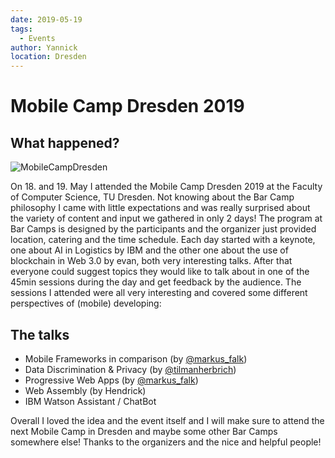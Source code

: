 ```yaml
---
date: 2019-05-19
tags: 
  - Events
author: Yannick
location: Dresden  
---
```


# Mobile Camp Dresden 2019

## What happened?

![MobileCampDresden](https://user-images.githubusercontent.com/33640025/86591017-039ceb00-bf91-11ea-8fa3-ba2996bf245b.jpeg)

On 18. and 19. May I attended the Mobile Camp Dresden 2019 at the Faculty of  Computer Science, TU Dresden. Not knowing about the Bar Camp philosophy I came with little expectations and was really surprised about the variety of content and input we gathered in only 2 days! The program at Bar Camps is designed by the participants and the organizer just provided location, catering and the time schedule. Each day started with a keynote, one about AI in Logistics by IBM and the other one about the use of blockchain in Web 3.0 by evan, both very interesting talks. After that everyone could suggest topics they would like to talk about in one of the 45min sessions during the day and get feedback by the audience.
The sessions I attended were all very interesting and covered some different perspectives of (mobile) developing:

## The talks

- Mobile Frameworks in comparison (by [@markus_falk](https://twitter.com/markus_falk))
- Data Discrimination & Privacy (by [@tilmanherbrich](https://twitter.com/tilmanherbrich))
- Progressive Web Apps (by [@markus_falk](https://twitter.com/markus_falk))
- Web Assembly (by Hendrick)
- IBM Watson Assistant / ChatBot

Overall I loved the idea and the event itself and I will make sure to attend the next Mobile Camp in Dresden and maybe some other Bar Camps somewhere else!
Thanks to the organizers and the nice and helpful people!